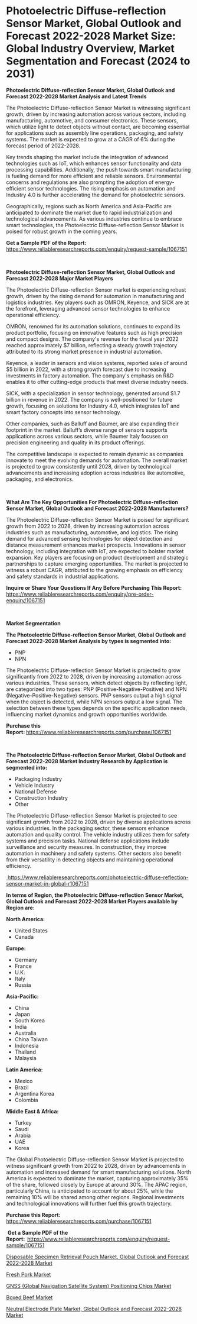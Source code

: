 <p><h1>Photoelectric Diffuse-reflection Sensor Market, Global Outlook and Forecast 2022-2028 Market Size: Global Industry Overview, Market Segmentation and Forecast (2024 to 2031)</h1></p><p><strong>Photoelectric Diffuse-reflection Sensor Market, Global Outlook and Forecast 2022-2028 Market Analysis and Latest Trends</strong></p>
<p><p>The Photoelectric Diffuse-reflection Sensor Market is witnessing significant growth, driven by increasing automation across various sectors, including manufacturing, automotive, and consumer electronics. These sensors, which utilize light to detect objects without contact, are becoming essential for applications such as assembly line operations, packaging, and safety systems. The market is expected to grow at a CAGR of 6% during the forecast period of 2022-2028. </p><p>Key trends shaping the market include the integration of advanced technologies such as IoT, which enhances sensor functionality and data processing capabilities. Additionally, the push towards smart manufacturing is fueling demand for more efficient and reliable sensors. Environmental concerns and regulations are also prompting the adoption of energy-efficient sensor technologies. The rising emphasis on automation and Industry 4.0 is further accelerating the demand for photoelectric sensors. </p><p>Geographically, regions such as North America and Asia-Pacific are anticipated to dominate the market due to rapid industrialization and technological advancements. As various industries continue to embrace smart technologies, the Photoelectric Diffuse-reflection Sensor Market is poised for robust growth in the coming years.</p></p>
<p><strong>Get a Sample PDF of the Report:&nbsp;</strong> <a href="https://www.reliableresearchreports.com/enquiry/request-sample/1067151?utm_campaign=9&utm_medium=2&utm_source=Github&utm_content=ia&utm_term=04122024&utm_id=photoelectric-diffuse-reflection-sensor-market-global-outlook-and-forecast-2022-2028">https://www.reliableresearchreports.com/enquiry/request-sample/1067151</a></p>
<p>&nbsp;</p>
<p><strong>Photoelectric Diffuse-reflection Sensor Market, Global Outlook and Forecast 2022-2028 Major Market Players</strong></p>
<p><p>The Photoelectric Diffuse-reflection Sensor market is experiencing robust growth, driven by the rising demand for automation in manufacturing and logistics industries. Key players such as OMRON, Keyence, and SICK are at the forefront, leveraging advanced sensor technologies to enhance operational efficiency.</p><p>OMRON, renowned for its automation solutions, continues to expand its product portfolio, focusing on innovative features such as high precision and compact designs. The company's revenue for the fiscal year 2022 reached approximately $7 billion, reflecting a steady growth trajectory attributed to its strong market presence in industrial automation.</p><p>Keyence, a leader in sensors and vision systems, reported sales of around $5 billion in 2022, with a strong growth forecast due to increasing investments in factory automation. The company's emphasis on R&D enables it to offer cutting-edge products that meet diverse industry needs.</p><p>SICK, with a specialization in sensor technology, generated around $1.7 billion in revenue in 2022. The company is well-positioned for future growth, focusing on solutions for Industry 4.0, which integrates IoT and smart factory concepts into sensor technology.</p><p>Other companies, such as Balluff and Baumer, are also expanding their footprint in the market. Balluff’s diverse range of sensors supports applications across various sectors, while Baumer Italy focuses on precision engineering and quality in its product offerings.</p><p>The competitive landscape is expected to remain dynamic as companies innovate to meet the evolving demands for automation. The overall market is projected to grow consistently until 2028, driven by technological advancements and increasing adoption across industries like automotive, packaging, and electronics.</p></p>
<p>&nbsp;</p>
<p><strong>What Are The Key Opportunities For Photoelectric Diffuse-reflection Sensor Market, Global Outlook and Forecast 2022-2028 Manufacturers?</strong></p>
<p><p>The Photoelectric Diffuse-reflection Sensor Market is poised for significant growth from 2022 to 2028, driven by increasing automation across industries such as manufacturing, automotive, and logistics. The rising demand for advanced sensing technologies for object detection and distance measurement enhances market prospects. Innovations in sensor technology, including integration with IoT, are expected to bolster market expansion. Key players are focusing on product development and strategic partnerships to capture emerging opportunities. The market is projected to witness a robust CAGR, attributed to the growing emphasis on efficiency and safety standards in industrial applications.</p></p>
<p><strong>Inquire or Share Your Questions If Any Before Purchasing This Report:</strong> <a href="https://www.reliableresearchreports.com/enquiry/pre-order-enquiry/1067151?utm_campaign=9&utm_medium=2&utm_source=Github&utm_content=ia&utm_term=04122024&utm_id=photoelectric-diffuse-reflection-sensor-market-global-outlook-and-forecast-2022-2028">https://www.reliableresearchreports.com/enquiry/pre-order-enquiry/1067151</a></p>
<p>&nbsp;</p>
<p><strong>Market Segmentation</strong></p>
<p><strong>The Photoelectric Diffuse-reflection Sensor Market, Global Outlook and Forecast 2022-2028 Market Analysis by types is segmented into:</strong></p>
<p><ul><li>PNP</li><li>NPN</li></ul></p>
<p><p>The Photoelectric Diffuse-reflection Sensor Market is projected to grow significantly from 2022 to 2028, driven by increasing automation across various industries. These sensors, which detect objects by reflecting light, are categorized into two types: PNP (Positive-Negative-Positive) and NPN (Negative-Positive-Negative) sensors. PNP sensors output a high signal when the object is detected, while NPN sensors output a low signal. The selection between these types depends on the specific application needs, influencing market dynamics and growth opportunities worldwide.</p></p>
<p><strong>Purchase this Report:&nbsp;</strong><a href="https://www.reliableresearchreports.com/purchase/1067151?utm_campaign=9&utm_medium=2&utm_source=Github&utm_content=ia&utm_term=04122024&utm_id=photoelectric-diffuse-reflection-sensor-market-global-outlook-and-forecast-2022-2028">https://www.reliableresearchreports.com/purchase/1067151</a></p>
<p>&nbsp;</p>
<p><strong>The Photoelectric Diffuse-reflection Sensor Market, Global Outlook and Forecast 2022-2028 Market Industry Research by Application is segmented into:</strong></p>
<p><ul><li>Packaging Industry</li><li>Vehicle Industry</li><li>National Defense</li><li>Construction Industry</li><li>Other</li></ul></p>
<p><p>The Photoelectric Diffuse-reflection Sensor Market is projected to see significant growth from 2022 to 2028, driven by diverse applications across various industries. In the packaging sector, these sensors enhance automation and quality control. The vehicle industry utilizes them for safety systems and precision tasks. National defense applications include surveillance and security measures. In construction, they improve automation in machinery and safety systems. Other sectors also benefit from their versatility in detecting objects and maintaining operational efficiency.</p></p>
<p><a href="https://www.reliableresearchreports.com/photoelectric-diffuse-reflection-sensor-market-in-global-r1067151?utm_campaign=9&utm_medium=2&utm_source=Github&utm_content=ia&utm_term=04122024&utm_id=photoelectric-diffuse-reflection-sensor-market-global-outlook-and-forecast-2022-2028">&nbsp;https://www.reliableresearchreports.com/photoelectric-diffuse-reflection-sensor-market-in-global-r1067151</a></p>
<p><strong>In terms of Region, the Photoelectric Diffuse-reflection Sensor Market, Global Outlook and Forecast 2022-2028 Market Players available by Region are:</strong></p>
<p>
    <p> <strong> North America: </strong>
        <ul>
            <li>United States</li>
            <li>Canada</li>
        </ul>
        </p> 
    <p> <strong> Europe: </strong>
        <ul>
            <li>Germany</li>
            <li>France</li>
            <li>U.K.</li>
            <li>Italy</li>
            <li>Russia</li>
        </ul>
        </p> 
    <p> <strong> Asia-Pacific: </strong>
        <ul>
            <li>China</li>
            <li>Japan</li>
            <li>South Korea</li>
            <li>India</li>
            <li>Australia</li>
            <li>China Taiwan</li>
            <li>Indonesia</li>
            <li>Thailand</li>
            <li>Malaysia</li>
        </ul>
        </p> 
    <p> <strong> Latin America: </strong>
        <ul>
            <li>Mexico</li>
            <li>Brazil</li>
            <li>Argentina Korea</li>
            <li>Colombia</li>
        </ul>
        </p> 
    <p> <strong> Middle East & Africa: </strong>
        <ul>
            <li>Turkey</li>
            <li>Saudi</li>
            <li>Arabia</li>
            <li>UAE</li>
            <li>Korea</li>
        </ul>
    </p>
    </p>
<p><p>The Global Photoelectric Diffuse-reflection Sensor Market is projected to witness significant growth from 2022 to 2028, driven by advancements in automation and increased demand for smart manufacturing solutions. North America is expected to dominate the market, capturing approximately 35% of the share, followed closely by Europe at around 30%. The APAC region, particularly China, is anticipated to account for about 25%, while the remaining 10% will be shared among other regions. Regional investments and technological innovations will further fuel this growth trajectory.</p></p>
<p><strong>Purchase this Report: </strong><a href="https://www.reliableresearchreports.com/purchase/1067151?utm_campaign=9&utm_medium=2&utm_source=Github&utm_content=ia&utm_term=04122024&utm_id=photoelectric-diffuse-reflection-sensor-market-global-outlook-and-forecast-2022-2028">https://www.reliableresearchreports.com/purchase/1067151</a></p>
<p>&nbsp;<strong>Get a Sample PDF of the Report:&nbsp;&nbsp;</strong><a href="https://www.reliableresearchreports.com/enquiry/request-sample/1067151?utm_campaign=9&utm_medium=2&utm_source=Github&utm_content=ia&utm_term=04122024&utm_id=photoelectric-diffuse-reflection-sensor-market-global-outlook-and-forecast-2022-2028">https://www.reliableresearchreports.com/enquiry/request-sample/1067151</a></p>
<p><strong></strong></p>
<p><p><a href="https://github.com/marloy8/Market-Research-Report-List-6/blob/main/disposable-specimen-retrieval-pouch-market-global-outlook-and-forecast-2022-2028-market.md?utm_campaign=9&utm_medium=2&utm_source=Github&utm_content=ia&utm_term=04122024&utm_id=photoelectric-diffuse-reflection-sensor-market-global-outlook-and-forecast-2022-2028">Disposable Specimen Retrieval Pouch Market, Global Outlook and Forecast 2022-2028 Market</a></p><p><a href="https://www.linkedin.com/pulse/fresh-pork-market-size-share-trends-analysis-report-end-use-hy5qc?utm_campaign=9&utm_medium=2&utm_source=Github&utm_content=ia&utm_term=04122024&utm_id=photoelectric-diffuse-reflection-sensor-market-global-outlook-and-forecast-2022-2028">Fresh Pork Market</a></p><p><a href="https://issuu.com/reportprime-2/docs/gnss-global-navigation-satellite-system-positionin?utm_campaign=9&utm_medium=2&utm_source=Github&utm_content=ia&utm_term=04122024&utm_id=photoelectric-diffuse-reflection-sensor-market-global-outlook-and-forecast-2022-2028">GNSS (Global Navigation Satellite System) Positioning Chips Market</a></p><p><a href="https://www.linkedin.com/pulse/global-boxed-beef-124-cagr-forecast-2024-2031-visigraphs-x0rlc?utm_campaign=9&utm_medium=2&utm_source=Github&utm_content=ia&utm_term=04122024&utm_id=photoelectric-diffuse-reflection-sensor-market-global-outlook-and-forecast-2022-2028">Boxed Beef Market</a></p><p><a href="https://github.com/hgf64gh/Market-Research-Report-List-1/blob/main/neutral-electrode-plate-market-global-outlook-and-forecast-2022-2028-market.md?utm_campaign=9&utm_medium=2&utm_source=Github&utm_content=ia&utm_term=04122024&utm_id=photoelectric-diffuse-reflection-sensor-market-global-outlook-and-forecast-2022-2028">Neutral Electrode Plate Market, Global Outlook and Forecast 2022-2028 Market</a></p></p>